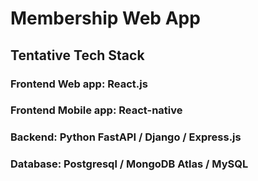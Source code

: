# Membership Web App

## Tentative Tech Stack

### Frontend Web app: React.js

### Frontend Mobile app: React-native

### Backend: Python FastAPI / Django / Express.js

### Database: Postgresql / MongoDB Atlas / MySQL 
